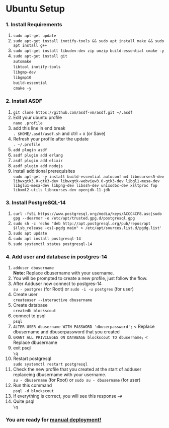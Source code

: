 # Ubuntu Setup

### 1. Install Requirements

1. `sudo apt-get update`
2. `sudo apt-get install inotify-tools && sudo apt install make && sudo apt install g++`
3. `sudo apt-get install libudev-dev zip unzip build-essential cmake -y`
4. `sudo apt-get install git`\
   `automake`\
   `libtool inotify-tools`\
   `libgmp-dev`\
   `libgmp10`\
   `build-essential`\
   `cmake -y`

### 2. Install ASDF

1. `git clone https://github.com/asdf-vm/asdf.git ~/.asdf`
2. Edit your ubuntu profile\
   &#x20;`nano .profile`&#x20;
3. add this line in end break \
   &#x20;`. $HOME/.asdf/asdf.sh`  and ctrl + x (or Save)
4. Refresh your profile after the update \
   &#x20;`. ~/.profile`&#x20;
5. `add plugin asdf`
6. `asdf plugin add erlang`
7. `asdf plugin add elixir`
8. `asdf plugin add nodejs`
9. install additional prerequisites\
   `sudo apt-get -y install build-essential autoconf m4 libncurses5-dev libwxgtk3.0-gtk3-dev libwxgtk-webview3.0-gtk3-dev libgl1-mesa-dev libglu1-mesa-dev libpng-dev libssh-dev unixodbc-dev xsltproc fop libxml2-utils libncurses-dev openjdk-11-jdk`&#x20;

### 3. Install PostgreSQL-14

1. `curl -fsSL https://www.postgresql.org/media/keys/ACCC4CF8.asc|sudo gpg --dearmor -o /etc/apt/trusted.gpg.d/postgresql.gpg`
2. `sudo sh -c 'echo "deb http://apt.postgresql.org/pub/repos/apt $(lsb_release -cs)-pgdg main" > /etc/apt/sources.list.d/pgdg.list'`
3. `sudo apt update`
4. `sudo apt install postgresql-14`
5. `sudo systemctl status postgresql-14`

### 4. Add user and database in postgres-14

1. `adduser dbusername` \
   **Note:** Replace dbusername with your username.
2. You will be prompted to create a new profile, just follow the flow.
3. After Adduser now connect to postgres-14\
   `su - postgres` (for Root) or `sudo -i -u postgres` (for user)
4. Create user\
   `createuser --interactive dbusername`&#x20;
5. Create database\
   `createdb blockscout`&#x20;
6. connect to psql\
   `psql`
7. `ALTER USER dbusername WITH PASSWORD 'dbuserpassword';` < Replace dbusername and dbuserpassword that you created
8. `GRANT ALL PRIVILEGES ON DATABASE blockscout TO dbusername;` < Replace dbusername
9. exit psql\
   `\q`
10. Restart postgresql\
    `sudo systemctl restart postgresql`&#x20;
11. Check the new profile that you created at the start of adduser replaceing dbusername with your username.\
    `su - dbusername` (for Root) or `sudo su - dbusername` (for user)&#x20;
12. Run this command\
    `psql -d blockscout`
13. If everything is correct, you will see this response `=#`
14. Quite psql\
    &#x20;`\q`

### You are ready for [manual deployment!](./)
